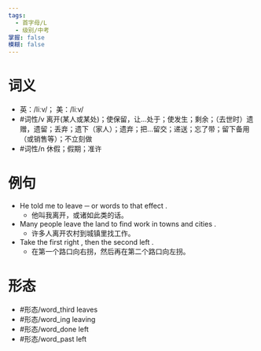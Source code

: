 ```yaml
---
tags:
  - 首字母/L
  - 级别/中考
掌握: false
模糊: false
---
```

# 词义
- 英：/liːv/； 美：/liːv/
- #词性/v  离开(某人或某处)；使保留，让…处于；使发生；剩余；（去世时）遗赠，遗留；丢弃；遗下（家人）；遗弃；把…留交；递送；忘了带；留下备用（或销售等）；不立刻做
- #词性/n  休假；假期；准许
# 例句
- He told me to leave ─ or words to that effect .
	- 他叫我离开，或诸如此类的话。
- Many people leave the land to find work in towns and cities .
	- 许多人离开农村到城镇里找工作。
- Take the first right , then the second left .
	- 在第一个路口向右拐，然后再在第二个路口向左拐。
# 形态
- #形态/word_third leaves
- #形态/word_ing leaving
- #形态/word_done left
- #形态/word_past left
